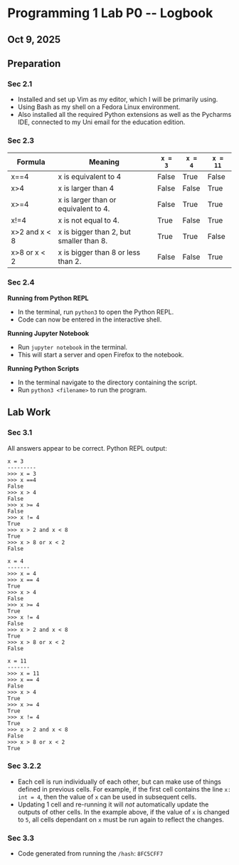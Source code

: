 # Programming 1 Lab P0 -- Logbook
## Oct 9, 2025

## Preparation
### Sec 2.1
* Installed and set up Vim as my editor, which I will be primarily using.
* Using Bash as my shell on a Fedora Linux environment.
* Also installed all the required Python extensions as well as the Pycharms IDE, connected to my Uni email for the education edition.

### Sec 2.3

Formula       | Meaning                                 | `x = 3` | `x = 4` | `x = 11`
--------------|-----------------------------------------|---------|---------|---------
x==4          | x is equivalent to 4                    | False   | True    | False
x>4           | x is larger than 4                      | False   | False   | True
x>=4          | x is larger than or equivalent to 4.    | False   | True    | True
x!=4          | x is not equal to 4.                    | True    | False   | True
x>2 and x < 8 | x is bigger than 2, but smaller than 8. | True    | True    | False
x>8 or x < 2  | x is bigger than 8 or less than 2.      | False   | False   | True

### Sec 2.4
**Running from Python REPL**
* In the terminal, run `python3` to open the Python REPL.
* Code can now be entered in the interactive shell.

**Running Jupyter Notebook**
* Run `jupyter notebook` in the terminal.
* This will start a server and open Firefox to the notebook.

**Running Python Scripts**
* In the terminal navigate to the directory containing the script.
* Run `python3 <filename>` to run the program.

## Lab Work
### Sec 3.1
All answers appear to be correct.
Python REPL output:
```
x = 3
---------
>>> x = 3
>>> x ==4
False
>>> x > 4
False
>>> x >= 4
False
>>> x != 4
True
>>> x > 2 and x < 8
True
>>> x > 8 or x < 2
False

x = 4
-------
>>> x = 4
>>> x == 4
True
>>> x > 4
False
>>> x >= 4
True
>>> x != 4
False
>>> x > 2 and x < 8
True
>>> x > 8 or x < 2
False

x = 11
-------
>>> x = 11
>>> x == 4
False
>>> x > 4
True
>>> x >= 4
True
>>> x != 4
True
>>> x > 2 and x < 8
False
>>> x > 8 or x < 2
True
```
### Sec 3.2.2
* Each cell is run individually of each other, but can make use of things defined in previous cells. For example, if the first cell contains the line `x: int = 4`, then the value of `x` can be used in subsequent cells.
* Updating 1 cell and re-running it will *not* automatically update the outputs of other cells. In the example above, if the value of `x` is changed to `5`, all cells dependant on `x` must be run again to reflect the changes.

### Sec 3.3
* Code generated from running the `/hash`: `8FC5CFF7`
